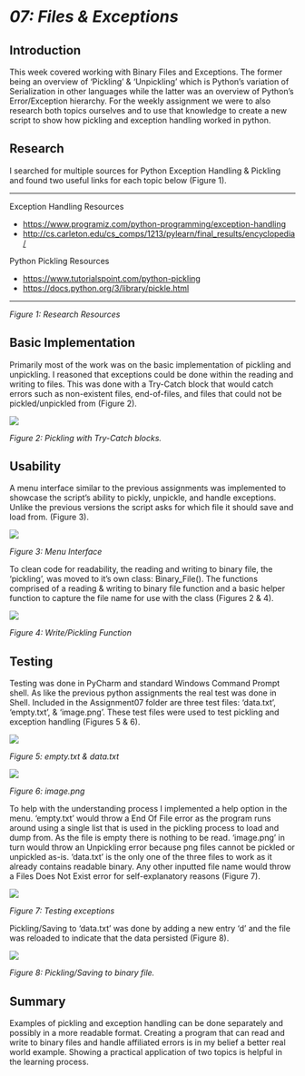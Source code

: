 # *07: Files & Exceptions*

## **Introduction**

This week covered working with Binary Files and Exceptions. The former being an overview of ‘Pickling’ & ‘Unpickling’ which is Python’s variation of Serialization in other languages while the latter was an overview of Python’s Error/Exception hierarchy. For the weekly assignment we were to also research both topics ourselves and to use that knowledge to create a new script to show how pickling and exception handling worked in python.

## **Research**

I searched for multiple sources for Python Exception Handling & Pickling and found two useful links for each topic below (Figure 1).  

***

Exception Handling Resources
* https://www.programiz.com/python-programming/exception-handling
* http://cs.carleton.edu/cs_comps/1213/pylearn/final_results/encyclopedia/

Python Pickling Resources
* https://www.tutorialspoint.com/python-pickling
* https://docs.python.org/3/library/pickle.html

***

_Figure 1: Research Resources_

## **Basic Implementation**

Primarily most of the work was on the basic implementation of pickling and unpickling. I reasoned that exceptions could be done within the reading and writing to files. This was done with a Try-Catch block that would catch errors such as non-existent files, end-of-files, and files that could not be pickled/unpickled from (Figure 2). 

![](https://github.com/SDanh/IntroToProg-Python-Mod07/blob/master/load_implement.PNG)

_Figure 2: Pickling with Try-Catch blocks._

## **Usability**

A menu interface similar to the previous assignments was implemented to showcase the script’s ability to pickly, unpickle, and handle exceptions. Unlike the previous versions the script asks for which file it should save and load from. (Figure 3).

![](https://github.com/SDanh/IntroToProg-Python-Mod07/blob/master/menu_implement.PNG)

_Figure 3: Menu Interface_

To clean code for readability, the reading and writing to binary file, the ‘pickling’, was moved to it’s own class: Binary_File(). The functions comprised of a reading & writing to binary file function and a basic helper function to capture the file name for use with the class (Figures 2 & 4).

![](https://github.com/SDanh/IntroToProg-Python-Mod07/blob/master/write_implement.PNG)

_Figure 4: Write/Pickling Function_

## **Testing**

Testing was done in PyCharm and standard Windows Command Prompt shell. As like the previous python assignments the real test was done in Shell. Included in the Assignment07 folder are three test files: ‘data.txt’, ‘empty.txt’, & ‘image.png’. These test files were used to test pickling and exception handling (Figures 5 & 6).

![](https://github.com/SDanh/IntroToProg-Python-Mod07/blob/master/example_text_files.PNG)

_Figure 5: empty.txt & data.txt_

![](https://github.com/SDanh/IntroToProg-Python-Mod07/blob/master/image.png)

_Figure 6: image.png_

To help with the understanding process I implemented a help option in the menu. ‘empty.txt’ would throw a End Of File error as the program runs around using a single list that is used in the pickling process to load and dump from. As the file is empty there is nothing to be read. ‘image.png’ in turn would throw an Unpickling error because png files cannot be pickled or unpickled as-is. ‘data.txt’ is the only one of the three files to work as it already contains readable binary. Any other inputted file name would throw a Files Does Not Exist error for self-explanatory reasons (Figure 7).    

![](https://github.com/SDanh/IntroToProg-Python-Mod07/blob/master/test_capture_1.PNG)

_Figure 7: Testing exceptions_

Pickling/Saving to ‘data.txt’ was done by adding a new entry ‘d’ and the file was reloaded to indicate that the data persisted (Figure 8).

![](https://github.com/SDanh/IntroToProg-Python-Mod07/blob/master/test_capture_2.PNG)

_Figure 8: Pickling/Saving to binary file._

## **Summary**

Examples of pickling and exception handling can be done separately and possibly in a more readable format. Creating a program that can read and write to binary files and handle affiliated errors is in my belief a better real world example. Showing a practical application of two topics is helpful in the learning process.

